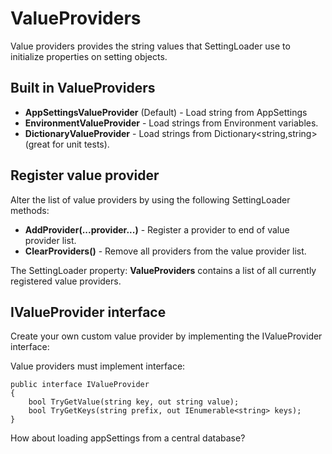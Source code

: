 # ValueProviders

Value providers provides the string values that SettingLoader use to initialize properties on setting objects.

## Built in ValueProviders
- __AppSettingsValueProvider__ (Default) - Load string from AppSettings
- __EnvironmentValueProvider__ - Load strings from Environment variables.
- __DictionaryValueProvider__ - Load strings from Dictionary<string,string> (great for unit tests).

## Register value provider
Alter the list of value providers by using the following SettingLoader methods:
- __AddProvider(...provider...)__ - Register a provider to end of value provider list.
- __ClearProviders()__ - Remove all providers from the value provider list.

The SettingLoader property: __ValueProviders__ contains a list of all currently registered value providers.

## IValueProvider interface
Create your own custom value provider by implementing the IValueProvider interface:

Value providers must implement interface:
```CSharp
public interface IValueProvider
{
    bool TryGetValue(string key, out string value);
    bool TryGetKeys(string prefix, out IEnumerable<string> keys);
}
```
How about loading appSettings from a central database?

